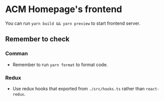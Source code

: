ACM Homepage's frontend
===============================================================================

You can run `yarn build && yarn preview` to start frontend server.

Remember to check
-------------------------------------------------------------------------------

### Comman

* Remember to run `yarn format` to format code.

### Redux

* Use redux hooks that exported from `./src/hooks.ts` rather than
  `react-redux`.
